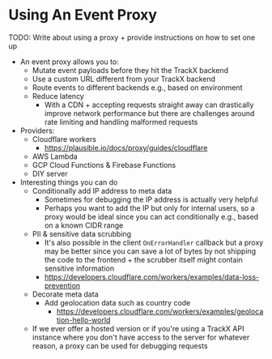 # Using An Event Proxy

TODO: Write about using a proxy + provide instructions on how to set one up

- An event proxy allows you to:
  - Mutate event payloads before they hit the TrackX backend
  - Use a custom URL different from your TrackX backend
  - Route events to different backends e.g., based on environment
  - Reduce latency
    - With a CDN + accepting requests straight away can drastically improve network performance but there are challenges around rate limiting and handling malformed requests
- Providers:
  - Cloudflare workers
    - https://plausible.io/docs/proxy/guides/cloudflare
  - AWS Lambda
  - GCP Cloud Functions & Firebase Functions
  - DIY server
- Interesting things you can do
  - Conditionally add IP address to meta data
    - Sometimes for debugging the IP address is actually very helpful
    - Perhaps you want to add the IP but only for internal users, so a proxy would be ideal since you can act conditionally e.g., based on a known CIDR range
  - PII & sensitive data scrubbing
    - It's also possible in the client `OnErrorHandler` callback but a proxy may be better since you can save a lot of bytes by not shipping the code to the frontend + the scrubber itself might contain sensitive information
    - <https://developers.cloudflare.com/workers/examples/data-loss-prevention>
  - Decorate meta data
    - Add geolocation data such as country code
      - <https://developers.cloudflare.com/workers/examples/geolocation-hello-world>
  - If we ever offer a hosted version or if you're using a TrackX API instance where you don't have access to the server for whatever reason, a proxy can be used for debugging requests
